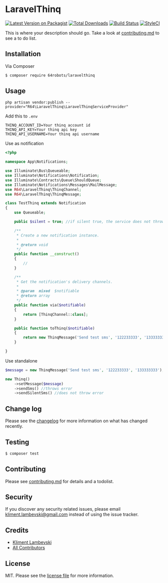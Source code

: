 # LaravelThinq

[![Latest Version on Packagist][ico-version]][link-packagist]
[![Total Downloads][ico-downloads]][link-downloads]
[![Build Status][ico-travis]][link-travis]
[![StyleCI][ico-styleci]][link-styleci]

This is where your description should go. Take a look at [contributing.md](contributing.md) to see a to do list.

## Installation

Via Composer

``` bash
$ composer require 64robots/laravelthinq
```

## Usage

```
php artisan vendor:publish --provider="R64\LaravelThinq\LaravelThinqServiceProvider"

```

Add this to `.env`

```
THINQ_ACCOUNT_ID=Your thinq account id
THINQ_API_KEY=Your thinq api key
THINQ_API_USERNAME=Your thinq api username

```

Use as notification

```php
<?php

namespace App\Notifications;

use Illuminate\Bus\Queueable;
use Illuminate\Notifications\Notification;
use Illuminate\Contracts\Queue\ShouldQueue;
use Illuminate\Notifications\Messages\MailMessage;
use R64\LaravelThinq\ThinqChannel;
use R64\LaravelThinq\ThinqMessage;

class TestThinq extends Notification
{
    use Queueable;

    public $silent = true; //if silent true, the service does not throw error

    /**
     * Create a new notification instance.
     *
     * @return void
     */
    public function __construct()
    {
        //
    }

    /**
     * Get the notification's delivery channels.
     *
     * @param  mixed  $notifiable
     * @return array
     */
    public function via($notifiable)
    {
        return [ThinqChannel::class];
    }

    public function toThinq($notifiable)
    {
        return new ThinqMessage('Send test sms', '122233333', '133333333');
    }

}

```

Use standalone 

```php
$message = new ThinqMessage('Send test sms', '122233333', '133333333');

new Thinq()
    ->setMessage($message)
    ->sendSms() //throws error
    ->sendSilentSms() //does not throw error
```

## Change log

Please see the [changelog](changelog.md) for more information on what has changed recently.

## Testing

``` bash
$ composer test
```

## Contributing

Please see [contributing.md](contributing.md) for details and a todolist.

## Security

If you discover any security related issues, please email kliment.lambevski@gmail.com instead of using the issue tracker.

## Credits

- [Kliment Lambevski][link-author]
- [All Contributors][link-contributors]

## License

MIT. Please see the [license file](license.md) for more information.

[ico-version]: https://img.shields.io/packagist/v/r64/laravelthinq.svg?style=flat-square
[ico-downloads]: https://img.shields.io/packagist/dt/r64/laravelthinq.svg?style=flat-square
[ico-travis]: https://img.shields.io/travis/r64/laravelthinq/master.svg?style=flat-square
[ico-styleci]: https://styleci.io/repos/12345678/shield

[link-packagist]: https://packagist.org/packages/r64/laravelthinq
[link-downloads]: https://packagist.org/packages/r64/laravelthinq
[link-travis]: https://travis-ci.org/r64/laravelthinq
[link-styleci]: https://styleci.io/repos/12345678
[link-author]: https://github.com/r64
[link-contributors]: ../../contributors]
